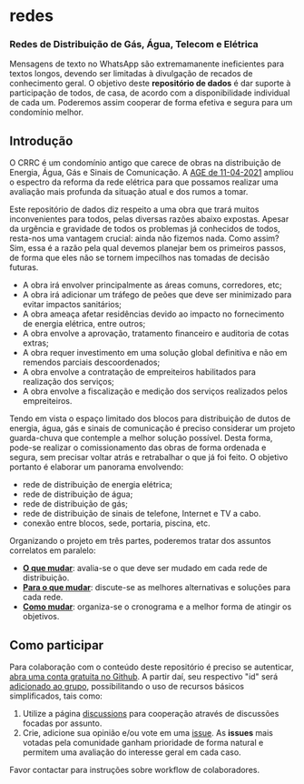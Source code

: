 # redes
### Redes de Distribuição de Gás, Água, Telecom e Elétrica

Mensagens de texto no WhatsApp são extremamanente ineficientes para textos longos, devendo ser limitadas à divulgação de recados de conhecimento geral. O objetivo deste **repositório de dados** é dar suporte à participação de todos, de casa, de acordo com a disponibilidade individual de cada um. Poderemos assim cooperar de forma efetiva e segura para um condomínio melhor.

## Introdução

O CRRC é um condomínio antigo que carece de obras na distribuição de Energia, Água, Gás e Sinais de Comunicação. A [AGE de 11-04-2021](https://github.com/recreiocanoas/radar/files/6378219/ata.11.de.abril.1.pdf) ampliou o espectro da reforma da rede elétrica para que possamos realizar uma avaliação mais profunda da situação atual e dos rumos a tomar.

Este repositório de dados diz respeito a uma obra que trará muitos inconvenientes para todos, pelas diversas razões abaixo expostas. Apesar da urgência e gravidade de todos os problemas já conhecidos de todos, resta-nos uma vantagem crucial: ainda não fizemos nada. Como assim? Sim, essa é a razão pela qual devemos planejar bem os primeiros passos, de forma que eles não se tornem impecilhos nas tomadas de decisão futuras.

- A obra irá envolver principalmente as áreas comuns, corredores, etc;
- A obra irá adicionar um tráfego de peões que deve ser minimizado para evitar impactos sanitários;
- A obra ameaça afetar residências devido ao impacto no fornecimento de energia elétrica, entre outros;
- A obra envolve a aprovação, tratamento financeiro e auditoria de cotas extras;
- A obra requer investimento em uma solução global definitiva e não em remendos parciais descoordenados;
- A obra envolve a contratação de empreiteiros habilitados para realização dos serviços;
- A obra envolve a fiscalização e medição dos serviços realizados pelos empreiteiros.

Tendo em vista o espaço limitado dos blocos para distribuição de dutos de energia, água, gás e sinais de comunicação é preciso considerar um projeto guarda-chuva que contemple a melhor solução possível. Desta forma, pode-se realizar o comissionamento das obras de forma ordenada e segura, sem precisar voltar atrás e retrabalhar o que já foi feito. O objetivo portanto é elaborar um panorama envolvendo:

- rede de distribuição de energia elétrica;
- rede de distribuição de água;
- rede de distribuição de gás;
- rede de distribuição de sinais de telefone, Internet e TV a cabo.
- conexão entre blocos, sede, portaria, piscina, etc.

Organizando o projeto em três partes, poderemos tratar dos assuntos correlatos em paralelo:

- **[O que mudar](/1-o-que-mudar/)**: avalia-se o que deve ser mudado em cada rede de distribuição.
- **[Para o que mudar](/2-para-o-que-mudar/)**: discute-se as melhores alternativas e soluções para cada rede.
- **[Como mudar](/3-como-mudar/)**: organiza-se o cronograma e a melhor forma de atingir os objetivos.

## Como participar

Para colaboração com o conteúdo deste repositório é preciso se autenticar, [abra uma conta gratuita no Github](https://pt.wikihow.com/Criar-uma-Conta-no-GitHub). A partir daí, seu respectivo "id" será [adicionado ao grupo](https://github.com/orgs/recreiocanoas/people), possibilitando o uso de recursos básicos simplificados, tais como:

1. Utilize a página [discussions](https://github.com/recreiocanoas/redes/discussions) para cooperação  através de discussões focadas por assunto.
2. Crie, adicione sua opinião e/ou vote em uma [issue](https://github.com/recreiocanoas/redes/issues). As **issues** mais votadas pela comunidade ganham prioridade de forma natural e permitem uma avaliação do interesse geral em cada caso.

Favor contactar para instruções sobre workflow de colaboradores.

